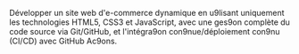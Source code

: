 Développer un site web d'e-commerce dynamique en u9lisant uniquement les
technologies HTML5, CSS3 et JavaScript, avec une ges9on complète du code source via Git/GitHub, et
l'intégra9on con9nue/déploiement con9nu (CI/CD) avec GitHub Ac9ons.
